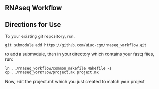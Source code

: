 RNAseq Workflow
---------------

Directions for Use
------------------

To your existing git repository, run:

`git submodule add https://github.com/uiuc-cgm/rnaseq_workflow.git`

to add a submodule, then in your directory which contains your fastq files, run:

    ln ../rnaseq_workflow/common_makefile Makefile -s
    cp ../rnaseq_workflow/project.mk project.mk

Now, edit the project.mk which you just created to match your project
